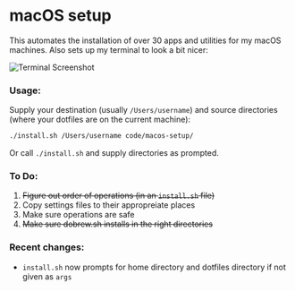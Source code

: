 # macOS setup

This automates the installation of over 30 apps and utilities for my macOS machines. Also sets up my terminal to look a bit nicer:


![Terminal Screenshot](https://i.imgur.com/hLEefX3.png)

### Usage:

Supply your destination (usually `/Users/username`) and source directories (where your dotfiles are on the current machine):

```bash
./install.sh /Users/username code/macos-setup/
```

Or call `./install.sh` and supply directories as prompted.

### To Do:

1. ~~Figure out order of operations (in an `install.sh` file)~~
2. Copy settings files to their appropreiate places
3. Make sure operations are safe
4. ~~Make sure dobrew.sh installs in the right directories~~

### Recent changes:

- `install.sh` now prompts for home directory and dotfiles directory if not given as `args`